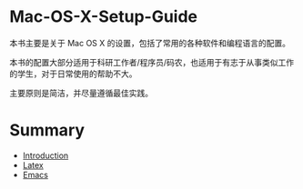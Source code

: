 # Mac-OS-X-Setup-Guide

本书主要是关于 Mac OS X 的设置，包括了常用的各种软件和编程语言的配置。

本书的配置大部分适用于科研工作者/程序员/码农，也适用于有志于从事类似工作的学生，对于日常使用的帮助不大。

主要原则是简洁，并尽量遵循最佳实践。

# Summary

* [Introduction](README.md)
* [Latex](latex.md)
* [Emacs](emacs.md)


